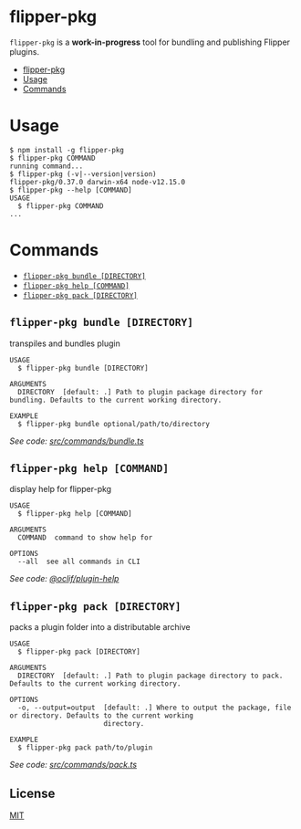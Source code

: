 # flipper-pkg

`flipper-pkg` is a **work-in-progress** tool for bundling and publishing
Flipper plugins.

<!-- toc -->
* [flipper-pkg](#flipper-pkg)
* [Usage](#usage)
* [Commands](#commands)
<!-- tocstop -->
# Usage
<!-- usage -->
```sh-session
$ npm install -g flipper-pkg
$ flipper-pkg COMMAND
running command...
$ flipper-pkg (-v|--version|version)
flipper-pkg/0.37.0 darwin-x64 node-v12.15.0
$ flipper-pkg --help [COMMAND]
USAGE
  $ flipper-pkg COMMAND
...
```
<!-- usagestop -->
# Commands
<!-- commands -->
* [`flipper-pkg bundle [DIRECTORY]`](#flipper-pkg-bundle-directory)
* [`flipper-pkg help [COMMAND]`](#flipper-pkg-help-command)
* [`flipper-pkg pack [DIRECTORY]`](#flipper-pkg-pack-directory)

## `flipper-pkg bundle [DIRECTORY]`

transpiles and bundles plugin

```
USAGE
  $ flipper-pkg bundle [DIRECTORY]

ARGUMENTS
  DIRECTORY  [default: .] Path to plugin package directory for bundling. Defaults to the current working directory.

EXAMPLE
  $ flipper-pkg bundle optional/path/to/directory
```

_See code: [src/commands/bundle.ts](https://github.com/facebook/flipper/blob/v0.37.0/src/commands/bundle.ts)_

## `flipper-pkg help [COMMAND]`

display help for flipper-pkg

```
USAGE
  $ flipper-pkg help [COMMAND]

ARGUMENTS
  COMMAND  command to show help for

OPTIONS
  --all  see all commands in CLI
```

_See code: [@oclif/plugin-help](https://github.com/oclif/plugin-help/blob/v2.2.3/src/commands/help.ts)_

## `flipper-pkg pack [DIRECTORY]`

packs a plugin folder into a distributable archive

```
USAGE
  $ flipper-pkg pack [DIRECTORY]

ARGUMENTS
  DIRECTORY  [default: .] Path to plugin package directory to pack. Defaults to the current working directory.

OPTIONS
  -o, --output=output  [default: .] Where to output the package, file or directory. Defaults to the current working
                       directory.

EXAMPLE
  $ flipper-pkg pack path/to/plugin
```

_See code: [src/commands/pack.ts](https://github.com/facebook/flipper/blob/v0.37.0/src/commands/pack.ts)_
<!-- commandsstop -->


## License

[MIT](LICENSE)
